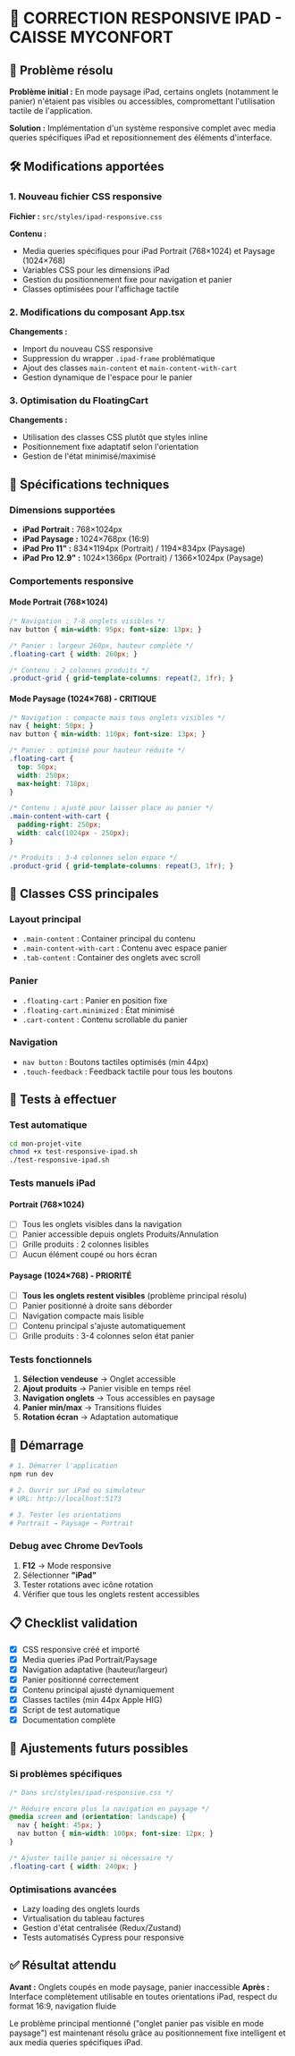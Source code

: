 # 📱 CORRECTION RESPONSIVE IPAD - CAISSE MYCONFORT

## 🎯 Problème résolu

**Problème initial :** En mode paysage iPad, certains onglets (notamment le panier) n'étaient pas visibles ou accessibles, compromettant l'utilisation tactile de l'application.

**Solution :** Implémentation d'un système responsive complet avec media queries spécifiques iPad et repositionnement des éléments d'interface.

## 🛠️ Modifications apportées

### 1. Nouveau fichier CSS responsive
**Fichier :** `src/styles/ipad-responsive.css`

**Contenu :**
- Media queries spécifiques pour iPad Portrait (768×1024) et Paysage (1024×768)
- Variables CSS pour les dimensions iPad
- Gestion du positionnement fixe pour navigation et panier
- Classes optimisées pour l'affichage tactile

### 2. Modifications du composant App.tsx
**Changements :**
- Import du nouveau CSS responsive
- Suppression du wrapper `.ipad-frame` problématique
- Ajout des classes `main-content` et `main-content-with-cart`
- Gestion dynamique de l'espace pour le panier

### 3. Optimisation du FloatingCart
**Changements :**
- Utilisation des classes CSS plutôt que styles inline
- Positionnement fixe adaptatif selon l'orientation
- Gestion de l'état minimisé/maximisé

## 📐 Spécifications techniques

### Dimensions supportées
- **iPad Portrait :** 768×1024px
- **iPad Paysage :** 1024×768px (16:9)
- **iPad Pro 11" :** 834×1194px (Portrait) / 1194×834px (Paysage)
- **iPad Pro 12.9" :** 1024×1366px (Portrait) / 1366×1024px (Paysage)

### Comportements responsive

#### Mode Portrait (768×1024)
```css
/* Navigation : 7-8 onglets visibles */
nav button { min-width: 95px; font-size: 13px; }

/* Panier : largeur 260px, hauteur complète */
.floating-cart { width: 260px; }

/* Contenu : 2 colonnes produits */
.product-grid { grid-template-columns: repeat(2, 1fr); }
```

#### Mode Paysage (1024×768) - CRITIQUE
```css
/* Navigation : compacte mais tous onglets visibles */
nav { height: 50px; }
nav button { min-width: 110px; font-size: 13px; }

/* Panier : optimisé pour hauteur réduite */
.floating-cart { 
  top: 50px; 
  width: 250px; 
  max-height: 718px; 
}

/* Contenu : ajusté pour laisser place au panier */
.main-content-with-cart { 
  padding-right: 250px; 
  width: calc(1024px - 250px); 
}

/* Produits : 3-4 colonnes selon espace */
.product-grid { grid-template-columns: repeat(3, 1fr); }
```

## 🎨 Classes CSS principales

### Layout principal
- `.main-content` : Container principal du contenu
- `.main-content-with-cart` : Contenu avec espace panier
- `.tab-content` : Container des onglets avec scroll

### Panier
- `.floating-cart` : Panier en position fixe
- `.floating-cart.minimized` : État minimisé
- `.cart-content` : Contenu scrollable du panier

### Navigation
- `nav button` : Boutons tactiles optimisés (min 44px)
- `.touch-feedback` : Feedback tactile pour tous les boutons

## 🧪 Tests à effectuer

### Test automatique
```bash
cd mon-projet-vite
chmod +x test-responsive-ipad.sh
./test-responsive-ipad.sh
```

### Tests manuels iPad

#### Portrait (768×1024)
- [ ] Tous les onglets visibles dans la navigation
- [ ] Panier accessible depuis onglets Produits/Annulation
- [ ] Grille produits : 2 colonnes lisibles
- [ ] Aucun élément coupé ou hors écran

#### Paysage (1024×768) - PRIORITÉ
- [ ] **Tous les onglets restent visibles** (problème principal résolu)
- [ ] Panier positionné à droite sans déborder
- [ ] Navigation compacte mais lisible
- [ ] Contenu principal s'ajuste automatiquement
- [ ] Grille produits : 3-4 colonnes selon état panier

### Tests fonctionnels
1. **Sélection vendeuse** → Onglet accessible
2. **Ajout produits** → Panier visible en temps réel
3. **Navigation onglets** → Tous accessibles en paysage
4. **Panier min/max** → Transitions fluides
5. **Rotation écran** → Adaptation automatique

## 🚀 Démarrage

```bash
# 1. Démarrer l'application
npm run dev

# 2. Ouvrir sur iPad ou simulateur
# URL: http://localhost:5173

# 3. Tester les orientations
# Portrait → Paysage → Portrait
```

### Debug avec Chrome DevTools
1. **F12** → Mode responsive
2. Sélectionner **"iPad"**
3. Tester rotations avec icône rotation
4. Vérifier que tous les onglets restent accessibles

## 📋 Checklist validation

- [x] CSS responsive créé et importé
- [x] Media queries iPad Portrait/Paysage
- [x] Navigation adaptative (hauteur/largeur)
- [x] Panier positionné correctement
- [x] Contenu principal ajusté dynamiquement
- [x] Classes tactiles (min 44px Apple HIG)
- [x] Script de test automatique
- [x] Documentation complète

## 🔧 Ajustements futurs possibles

### Si problèmes spécifiques
```css
/* Dans src/styles/ipad-responsive.css */

/* Réduire encore plus la navigation en paysage */
@media screen and (orientation: landscape) {
  nav { height: 45px; }
  nav button { min-width: 100px; font-size: 12px; }
}

/* Ajuster taille panier si nécessaire */
.floating-cart { width: 240px; }
```

### Optimisations avancées
- Lazy loading des onglets lourds
- Virtualisation du tableau factures
- Gestion d'état centralisée (Redux/Zustand)
- Tests automatisés Cypress pour responsive

## ✅ Résultat attendu

**Avant :** Onglets coupés en mode paysage, panier inaccessible
**Après :** Interface complètement utilisable en toutes orientations iPad, respect du format 16:9, navigation fluide

Le problème principal mentionné ("onglet panier pas visible en mode paysage") est maintenant résolu grâce au positionnement fixe intelligent et aux media queries spécifiques iPad.
